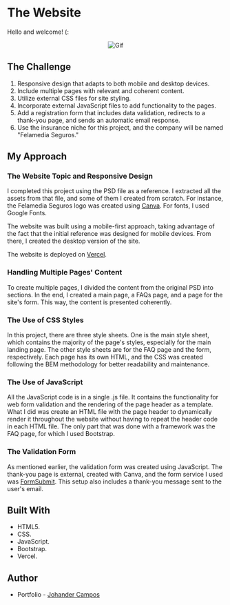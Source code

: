 # The Website

Hello and welcome! (:

<p align="center">
  <img src="https://media.giphy.com/media/v1.Y2lkPTc5MGI3NjExeWdxcmU1eXg0bWh6d3QwM2tuaDZkOWdyd3hneG01c2d1emt2bGVrZCZlcD12MV9pbnRlcm5hbF9naWZfYnl_faWQmY3Q9Zw/UOMEkiyOPgJiij5zwO/giphy.gif" alt="Gif"/>
</p>

## The Challenge

1. Responsive design that adapts to both mobile and desktop devices.
2. Include multiple pages with relevant and coherent content.
3. Utilize external CSS files for site styling.
4. Incorporate external JavaScript files to add functionality to the pages.
5. Add a registration form that includes data validation, redirects to a thank-you page, and sends an automatic email response.
6. Use the insurance niche for this project, and the company will be named "Felamedia Seguros."

## My Approach

### The Website Topic and Responsive Design

I completed this project using the PSD file as a reference. I extracted all the assets from that file, and some of them I created from scratch. For instance, the Felamedia Seguros logo was created using [Canva](https://mariejoemj.my.canva.site/agradecimiento). For fonts, I used Google Fonts.

The website was built using a mobile-first approach, taking advantage of the fact that the initial reference was designed for mobile devices. From there, I created the desktop version of the site.

The website is deployed on [Vercel](https://vercel.com/).

### Handling Multiple Pages' Content

To create multiple pages, I divided the content from the original PSD into sections. In the end, I created a main page, a FAQs page, and a page for the site's form. This way, the content is presented coherently.

### The Use of CSS Styles

In this project, there are three style sheets. One is the main style sheet, which contains the majority of the page's styles, especially for the main landing page. The other style sheets are for the FAQ page and the form, respectively. Each page has its own HTML, and the CSS was created following the BEM methodology for better readability and maintenance.

### The Use of JavaScript

All the JavaScript code is in a single .js file. It contains the functionality for web form validation and the rendering of the page header as a template. What I did was create an HTML file with the page header to dynamically render it throughout the website without having to repeat the header code in each HTML file. The only part that was done with a framework was the FAQ page, for which I used Bootstrap.

### The Validation Form

As mentioned earlier, the validation form was created using JavaScript. The thank-you page is external, created with Canva, and the form service I used was [FormSubmit](https://formsubmit.co/). This setup also includes a thank-you message sent to the user's email.

## Built With

- HTML5.
- CSS.
- JavaScript.
- Bootstrap.
- Vercel.

## Author

- Portfolio - [Johander Campos](https://codingwithjae.dev/)
